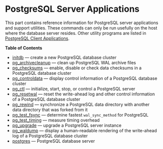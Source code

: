 # PostgreSQL Server Applications

This part contains reference information for PostgreSQL server applications and support utilities. These commands can only be run usefully on the host where the database server resides. Other utility programs are listed in [PostgreSQL Client Applications](reference-client 'PostgreSQL Client Applications').

**Table of Contents**

- [initdb](app-initdb) — create a new PostgreSQL database cluster
- [pg_archivecleanup](pgarchivecleanup) — clean up PostgreSQL WAL archive files
- [pg_checksums](app-pgchecksums) — enable, disable or check data checksums in a PostgreSQL database cluster
- [pg_controldata](app-pgcontroldata) — display control information of a PostgreSQL database cluster
- [pg_ctl](app-pg-ctl) — initialize, start, stop, or control a PostgreSQL server
- [pg_resetwal](app-pgresetwal) — reset the write-ahead log and other control information of a PostgreSQL database cluster
- [pg_rewind](app-pgrewind) — synchronize a PostgreSQL data directory with another data directory that was forked from it
- [pg_test_fsync](pgtestfsync) — determine fastest `wal_sync_method` for PostgreSQL
- [pg_test_timing](pgtesttiming) — measure timing overhead
- [pg_upgrade](pgupgrade) — upgrade a PostgreSQL server instance
- [pg_waldump](pgwaldump) — display a human-readable rendering of the write-ahead log of a PostgreSQL database cluster
- [postgres](app-postgres) — PostgreSQL database server
